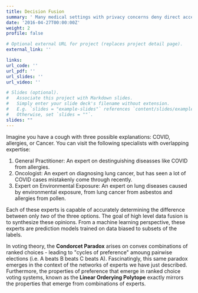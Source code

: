 ```yaml
---
title: Decision Fusion
summary: ' Many medical settings with privacy concerns deny direct access to data, requiring us to synthesize conclusions at a higher level. This setting is riddled with paradoxes - namely that conclusions are not necessarily transitive. We use “expert graphs” to define a new notion of consistency in networks of conclusions from differing contexts.'
date: '2016-04-27T00:00:00Z'
weight: 2
profile: false

# Optional external URL for project (replaces project detail page).
external_link: ''

links:
url_code: ''
url_pdf: ''
url_slides: ''
url_video: ''

# Slides (optional).
#   Associate this project with Markdown slides.
#   Simply enter your slide deck's filename without extension.
#   E.g. `slides = "example-slides"` references `content/slides/example-slides.md`.
#   Otherwise, set `slides = ""`.
slides: ""
---
```


Imagine you have a cough with three possible explanations: COVID, allergies, or Cancer. You can visit the following specialists with overlapping expertise:
1. General Practitioner: An expert on destinguishing diseasses like COVID from allergies.
2. Oncologist: An expert on diagnosing lung cancer, but has seen a lot of COVID cases mistakenly come through recently.
3. Expert on Environmental Exposure: An expert on lung diseases caused by environmental exposure, from lung cancer from asbestos and allergies from pollen.

Each of these experts is capable of accurately determining the difference between only *two* of the three options. The goal of high level data fusion is to synthesize these opinions. From a machine learning perspective, these experts are prediction models trained on data biased to subsets of the labels.

In voting theory, the **Condorcet Paradox** arises on convex combinations of ranked choices - leading to "cycles of preference" amoung pairwise elections (i.e. A beats B beats C beats A). Fascinatingly, this same paradox emerges in the context of the networks of experts we have just described. Furthermore, the properties of preference that emerge in ranked choice voting systems, known as the **Linear Orderying Polytope** exactly mirrors the properties that emerge from combinations of experts.
